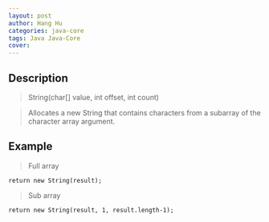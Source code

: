 ```yaml
---
layout: post
author: Hang Hu
categories: java-core
tags: Java Java-Core 
cover: 
---
```


## Description

> String(char[] value, int offset, int count)

> Allocates a new String that contains characters from a subarray of the character array argument.


## Example

> Full array

```
return new String(result);
```


> Sub array

```
return new String(result, 1, result.length-1);
```

